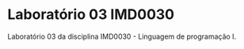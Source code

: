 Laboratório 03 IMD0030
======================

Laboratório 03 da disciplina IMD0030 - Linguagem de programação I.
